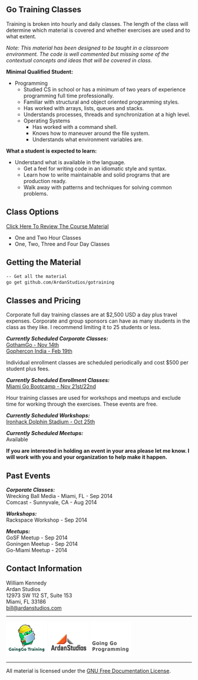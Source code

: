 ## Go Training Classes
Training is broken into hourly and daily classes. The length of the class will determine which material is covered and whether exercises are used and to what extent.

_Note: This material has been designed to be taught in a classroom environment. The code is well commented but missing some of the contextual concepts and ideas that will be covered in class._

**Minimal Qualified Student:**

* Programming
	* Studied CS in school or has a minimum of two years of experience programming full time professionally.
	* Familiar with structural and object oriented programming styles.
	* Has worked with arrays, lists, queues and stacks.
	* Understands processes, threads and synchronization at a high level.
	* Operating Systems
    	* Has worked with a command shell.
    	* Knows how to maneuver around the file system.
    	* Understands what environment variables are.

**What a student is expected to learn:**

* Understand what is available in the language.
    * Get a feel for writing code in an idiomatic style and syntax.
    * Learn how to write maintainable and solid programs that are production ready.
    * Walk away with patterns and techniques for solving common problems. 

## Class Options

[Click Here To Review The Course Material](00-slides/readme.md)

* One and Two Hour Classes
* One, Two, Three and Four Day Classes

## Getting the Material

    -- Get all the material
    go get github.com/ArdanStudios/gotraining

## Classes and Pricing

Corporate full day training classes are at $2,500 USD a day plus travel expenses. Corporate and group sponsors can have as many students in the class as they like. I recommend limiting it to 25 students or less.

**_Currently Scheduled Corporate Classes:_**  
[GothamGo - Nov 14th](http://gothamgo.com/schedule/index)  
[Gophercon India - Feb 19th](http://www.gophercon.in/go-workshop/)

Individual enrollment classes are scheduled periodically and cost $500 per student plus fees.

**_Currently Scheduled Enrollment Classes:_**  
[Miami Go Bootcamp - Nov 21st/22nd](https://www.eventbrite.com/e/go-programming-bootcamp-tickets-13757443885)

Hour training classes are used for workshops and meetups and exclude time for working through the exercises. These events are free.

**_Currently Scheduled Workshops:_**   
[Ironhack Dolphin Stadium - Oct 25th](http://www.meetup.com/Ironhack/events/212503912/)

**_Currently Scheduled Meetups:_**   
Available

**If you are interested in holding an event in your area please let me know. I will work with you and your organization to help make it happen.**

## Past Events

**_Corporate Classes:_**  
Wrecking Ball Media - Miami, FL - Sep 2014  
Comcast - Sunnyvale, CA - Aug 2014

**_Workshops:_**  
Rackspace Workshop - Sep 2014

**_Meetups:_**  
GoSF Meetup - Sep 2014  
Goningen Meetup - Sep 2014  
Go-Miami Meetup - 2014

## Contact Information

William Kennedy  
Ardan Studios  
12973 SW 112 ST, Suite 153  
Miami, FL 33186  
bill@ardanstudios.com

___
[![GoingGo Training](00-slides/images/ggt_logo.png)](http://www.goinggotraining.net)
[![Ardan Studios](00-slides/images/ardan_logo.png)](http://www.ardanstudios.com)
[![GoingGo Blog](00-slides/images/ggb_logo.png)](http://www.goinggo.net)
___
All material is licensed under the [GNU Free Documentation License](https://github.com/ArdanStudios/gotraining/blob/master/LICENSE).